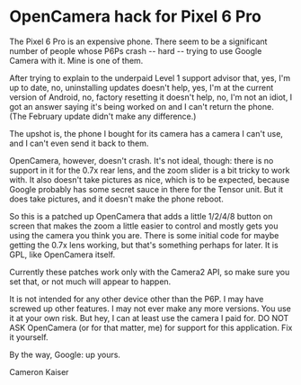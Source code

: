 # OpenCamera hack for Pixel 6 Pro

The Pixel 6 Pro is an expensive phone. There seem to be a significant number of people whose
P6Ps crash -- hard -- trying to use Google Camera with it. Mine is one of them.

After trying to explain to the underpaid Level 1 support advisor that, yes, I'm up to date,
no, uninstalling updates doesn't help, yes, I'm at the current version of Android, no,
factory resetting it doesn't help, no, I'm not an idiot, I got an answer saying it's being
worked on and I can't return the phone. (The February update didn't make any difference.)

The upshot is, the phone I bought for its camera has a camera I can't use, and I can't
even send it back to them.

OpenCamera, however, doesn't crash. It's not ideal, though: there is no support in it
for the 0.7x rear lens, and the zoom slider is a bit tricky to work with. It also doesn't
take pictures as nice, which is to be expected, because Google probably has some secret
sauce in there for the Tensor unit. But it does take pictures, and it doesn't make the
phone reboot.

So this is a patched up OpenCamera that adds a little 1/2/4/8 button on screen that makes
the zoom a little easier to control and mostly gets you using the camera you think you are.
There is some initial code for maybe getting the 0.7x lens working, but that's something 
perhaps for later. It is GPL, like OpenCamera itself.

Currently these patches work only with the Camera2 API, so make sure you set that, or not much will appear to happen.

It is not intended for any other device other than the P6P. I may have screwed up other
features. I may not ever make any more versions. You use it at your own risk. But hey,
I can at least use the camera I paid for. DO NOT ASK OpenCamera (or for that matter, me)
for support for this application. Fix it yourself.

By the way, Google: up yours.

Cameron Kaiser
